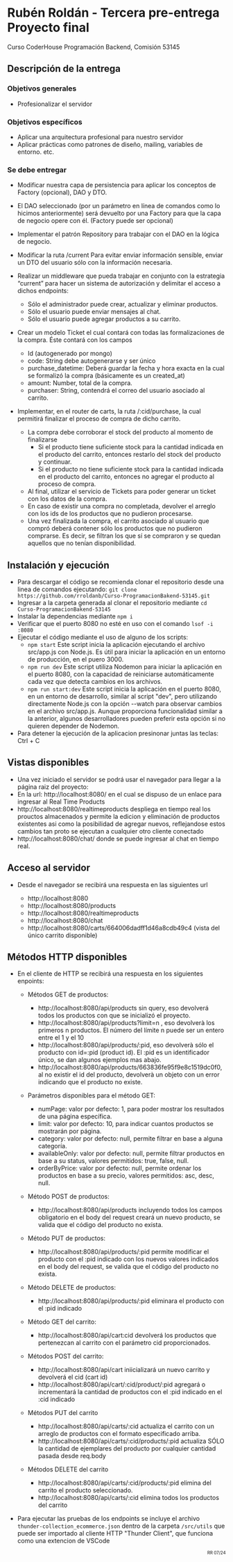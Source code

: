 # Rubén Roldán - Tercera pre-entrega Proyecto final
Curso CoderHouse Programación Backend, Comisión 53145

## Descripción de la entrega

### Objetivos generales
- Profesionalizar el servidor 

### Objetivos específicos
- Aplicar una arquitectura profesional para nuestro servidor
- Aplicar prácticas como patrones de diseño, mailing, variables de entorno. etc.

### Se debe entregar
- Modificar nuestra capa de persistencia para aplicar los conceptos de Factory (opcional), DAO y DTO.

- El DAO seleccionado (por un parámetro en línea de comandos como lo hicimos anteriormente) será devuelto por una Factory para que la capa de negocio opere con él. (Factory puede ser opcional)
- Implementar el patrón Repository para trabajar con el DAO en la lógica de negocio.
- Modificar la ruta /current Para evitar enviar información sensible, enviar un DTO del usuario sólo con la información necesaria.

- Realizar un middleware que pueda trabajar en conjunto con la estrategia “current” para hacer un sistema de autorización y delimitar el acceso a dichos endpoints:
    - Sólo el administrador puede crear, actualizar y eliminar productos.
    - Sólo el usuario puede enviar mensajes al chat.
    - Sólo el usuario puede agregar productos a su carrito.

- Crear un modelo Ticket el cual contará con todas las formalizaciones de la compra. Éste contará con los campos
    - Id (autogenerado por mongo)
    - code: String debe autogenerarse y ser único
    - purchase_datetime: Deberá guardar la fecha y hora exacta en la cual se formalizó la compra (básicamente es un created_at)
    - amount: Number, total de la compra. 
    - purchaser: String, contendrá el correo del usuario asociado al carrito.

- Implementar, en el router de carts, la ruta /:cid/purchase, la cual permitirá finalizar el proceso de compra de dicho carrito.
    - La compra debe corroborar el stock del producto al momento de finalizarse
        - Si el producto tiene suficiente stock para la cantidad indicada en el producto del carrito, entonces restarlo del stock del producto y continuar.
        - Si el producto no tiene suficiente stock para la cantidad indicada en el producto del carrito, entonces no agregar el producto al proceso de compra.
    - Al final, utilizar el servicio de Tickets para poder generar un ticket con los datos de la compra.
    - En caso de existir una compra no completada, devolver el arreglo con los ids de los productos que no pudieron procesarse.
    - Una vez finalizada la compra, el carrito asociado al usuario que compró deberá contener sólo los productos que no pudieron comprarse. Es decir, se filtran los que sí se compraron y se quedan aquellos que no tenían disponibilidad.

## Instalación y ejecución
- Para descargar el código se recomienda clonar el repositorio desde una linea de comandos ejecutando: `git clone https://github.com/rroldanb/Curso-ProgramacionBakend-53145.git `
- Ingresar a la carpeta generada al clonar el repositorio mediante `cd Curso-ProgramacionBakend-53145`
- Instalar la dependencias mediante `npm i`
- Verificar que el puerto 8080 no esté en uso con el comando `lsof -i :8080`
- Ejecutar el código mediante el uso de alguno de los scripts:
    - `npm start` Este script inicia la aplicación ejecutando el archivo src/app.js con Node.js. Es útil para iniciar la aplicación en un entorno de producción, en el puero 3000.
    - `npm run dev` Este script utiliza Nodemon para iniciar la aplicación en el puerto 8080, con la capacidad de reiniciarse automáticamente cada vez que detecta cambios en los archivos.
    - `npm run start:dev` Este script inicia la aplicación en el puerto 8080, en un entorno de desarrollo, similar al script "dev", pero utilizando directamente Node.js con la opción --watch para observar cambios en el archivo src/app.js. Aunque proporciona funcionalidad similar a la anterior, algunos desarrolladores pueden preferir esta opción si no quieren depender de Nodemon.
- Para detener la ejecución de la aplicacion presinonar juntas las teclas: Ctrl + C


## Vistas disponibles
- Una vez iniciado el servidor se podrá usar el navegador para llegar a la página raiz del proyecto:
- En la url: http://localhost:8080/ en el cual se dispuso de un enlace para ingresar al Real Time Products
- http://localhost:8080/realtimeproducts despliega en tiempo real los prouctos almacenados y permite la edicion y eliminación de productos existentes asi como la posibilidad de agregar nuevos, reflejandose estos cambios tan proto se ejecutan a cualquier otro cliente conectado
- http://localhost:8080/chat/ donde se puede ingresar al chat en tiempo real.

## Acceso al servidor
- Desde el navegador se recibirá una respuesta en las siguientes url

    - http://localhost:8080
    - http://localhost:8080/products
    - http://localhost:8080/realtimeproducts
    - http://localhost:8080/chat 
    - http://localhost:8080/carts/664006dadff1d46a8cdb49c4 (vista del único carrito disponible)

## Métodos HTTP disponibles
- En el cliente de HTTP se recibirá una respuesta en los siguientes enpoints:

    - Métodos GET de productos:
        - http://localhost:8080/api/products sin query, eso devolverá todos los productos con que se inicializó el proyecto.
        - http://localhost:8080/api/products?limit=n , eso devolverà los primeros n productos. El número del límite n puede ser un entero entre el 1 y el 10
        - http://localhost:8080/api/products/:pid, eso devolverà sólo el producto con id=:pid (product id). El :pid es un identificador único, se dan algunos ejemplos mas abajo.
        - http://localhost:8080/api/products/663836fe95f9e8c1519dc0f0, al no existir el id del producto, devolverà un objeto con un error indicando que el producto no existe.

    - Parámetros disponibles para el método GET:
        - numPage: valor por defecto: 1, para poder mostrar los resultados de una página específica.
        - limit: valor por defecto: 10, para indicar cuantos productos se mostrarán por página.
        - category: valor por defecto: null, permite filtrar en base a alguna categoría.
        - availableOnly: valor por defecto: null, permite filtrar productos en base a su status, valores permitidos: true, false, null.
        - orderByPrice: valor por defecto: null, permite ordenar los productos en base a su precio, valores permitidos: asc, desc, null.


    - Método POST de productos:
        - http://localhost:8080/api/products incluyendo todos los campos obligatorio en el body del request creará un nuevo producto, se valida que el código del producto no exista.

    - Método PUT de productos:
        - http://localhost:8080/api/products/:pid permite modificar el producto con el :pid indicado con los nuevos valores indicados en el body del request, se valida que el código del producto no exista.

    - Método DELETE de productos:
        - http://localhost:8080/api/products/:pid eliminara el producto con el :pid indicado

    - Método GET del carrito:
        - http://localhost:8080/api/cart:cid devolverá los productos que pertenezcan al carrito con el parámetro cid proporcionados.

    - Métodos POST del carrito:
        - http://localhost:8080/api/cart iniicializará un nuevo carrito y devolverá el cid (cart id)
        - http://localhost:8080/api/cart/:cid/product/:pid agregará o incrementará la cantidad de productos con el :pid indicado en el :cid indicado

    - Métodos PUT del carrito
        - http://localhost:8080/api/carts/:cid actualiza el carrito con un arreglo de productos con el formato especificado arriba.
        - http://localhost:8080/api/carts/:cid/products/:pid actualiza SÓLO la cantidad de ejemplares del producto por cualquier cantidad pasada desde req.body

    - Métodos DELETE del carrito
        - http://localhost:8080/api/carts/:cid/products/:pid elimina del carrito el producto seleccionado. 
        - http://localhost:8080/api/carts/:cid elimina todos los productos del carrito

    


- Para ejecutar las pruebas de los endpoints se incluye el archivo `thunder-collection_ecommerce.json` dentro de la carpeta `/src/utils` que puede ser importado al cliente HTTP "Thunder Client", que funciona como una extencion de VSCode




<div style="text-align: end;">
<span  style="font-size: 0.7em; "> RR 07/24 </span>
</div>